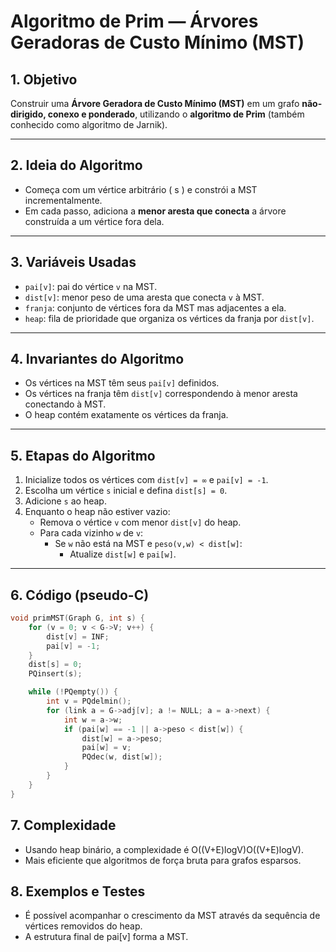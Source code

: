 # Algoritmo de Prim — Árvores Geradoras de Custo Mínimo (MST)

## 1. Objetivo

Construir uma **Árvore Geradora de Custo Mínimo (MST)** em um grafo **não-dirigido, conexo e ponderado**, utilizando o **algoritmo de Prim** (também conhecido como algoritmo de Jarnik).

---

## 2. Ideia do Algoritmo

- Começa com um vértice arbitrário \( s \) e constrói a MST incrementalmente.
- Em cada passo, adiciona a **menor aresta que conecta** a árvore construída a um vértice fora dela.

---

## 3. Variáveis Usadas

- `pai[v]`: pai do vértice `v` na MST.
- `dist[v]`: menor peso de uma aresta que conecta `v` à MST.
- `franja`: conjunto de vértices fora da MST mas adjacentes a ela.
- `heap`: fila de prioridade que organiza os vértices da franja por `dist[v]`.

---

## 4. Invariantes do Algoritmo

- Os vértices na MST têm seus `pai[v]` definidos.
- Os vértices na franja têm `dist[v]` correspondendo à menor aresta conectando à MST.
- O heap contém exatamente os vértices da franja.

---

## 5. Etapas do Algoritmo

1. Inicialize todos os vértices com `dist[v] = ∞` e `pai[v] = -1`.
2. Escolha um vértice `s` inicial e defina `dist[s] = 0`.
3. Adicione `s` ao heap.
4. Enquanto o heap não estiver vazio:
   - Remova o vértice `v` com menor `dist[v]` do heap.
   - Para cada vizinho `w` de `v`:
     - Se `w` não está na MST e `peso(v,w) < dist[w]`:
       - Atualize `dist[w]` e `pai[w]`.

---

## 6. Código (pseudo-C)

```c
void primMST(Graph G, int s) {
    for (v = 0; v < G->V; v++) {
        dist[v] = INF;
        pai[v] = -1;
    }
    dist[s] = 0;
    PQinsert(s);

    while (!PQempty()) {
        int v = PQdelmin();
        for (link a = G->adj[v]; a != NULL; a = a->next) {
            int w = a->w;
            if (pai[w] == -1 || a->peso < dist[w]) {
                dist[w] = a->peso;
                pai[w] = v;
                PQdec(w, dist[w]);
            }
        }
    }
}
```

## 7. Complexidade

- Usando heap binário, a complexidade é O((V+E)log⁡V)O((V+E)logV).
- Mais eficiente que algoritmos de força bruta para grafos esparsos.

## 8. Exemplos e Testes

- É possível acompanhar o crescimento da MST através da sequência de vértices removidos do heap.
- A estrutura final de pai[v] forma a MST.